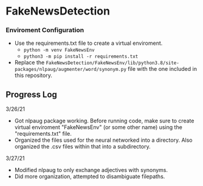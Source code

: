 # FakeNewsDetection

### Enviroment Configuration
* Use the requirements.txt file to create a virtual enviroment.
  * `python -m venv FakeNewsEnv`
  * `python3 -m pip install -r requirements.txt`
* Replace the `FakeNewsDetection/FakeNewsEnv/lib/python3.8/site-packages/nlpaug/augmenter/word/synonym.py` file with the one included in this repository. 


## Progress Log
3/26/21
* Got nlpaug package working. Before running code, make sure to create virtual enviroment "FakeNewsEnv" (or some other name) using the "requirements.txt" file. 
* Organized the files used for the neural networked into a directory. Also organized the .csv files within that into a subdirectory. 


3/27/21
* Modified nlpaug to only exchange adjectives with synonyms.
* Did more organization, attempted to disambiguate filepaths.
